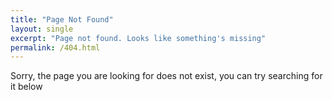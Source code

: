 ```yaml
---
title: "Page Not Found"
layout: single
excerpt: "Page not found. Looks like something's missing"
permalink: /404.html
---
```


Sorry, the page you are looking for does not exist, you can try searching for it below

<script type="text/javascript">
  var GOOG_FIXURL_LANG = 'en';
  var GOOG_FIXURL_SITE = '{{ site.url }}'
</script>
<script type="text/javascript"
  src="//linkhelp.clients.google.com/tbproxy/lh/wm/fixurl.js">
</script>
